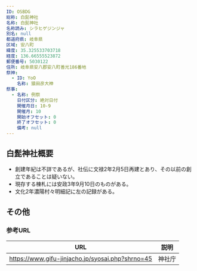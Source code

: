 ```yaml
---
ID: OSBDG
総称: 白髭神社
名称: 白髭神社
名称読み: シラヒゲジンジャ
別名: null
都道府県: 岐阜県
区域: 安八町
緯度: 35.325533703718
経度: 136.66555523872
郵便番号: 5030122
住所: 岐阜県安八郡安八町善光186番地
祭神:
  - ID: YoO
    名称: 猿田彦大神
祭事:
  - 名称: 例祭
    日付区分: 絶対日付
    開催月日: 10-9
    開催月: 10
    開始オフセット: 0
    終了オフセット: 0
    備考: null
---
```


## 白髭神社概要

- 創建年紀は不詳であるが、社伝に文禄2年2月5日再建とあり、その以前の創立であることは疑いない。
- 現存する棟札には安政3年9月10日のものがある。
- 文化2年濃陽村々明細記に左の記録がある。

## その他

### 参考URL

| URL                                              | 説明   |
| ------------------------------------------------ | ------ |
| https://www.gifu-jinjacho.jp/syosai.php?shrno=45 | 神社庁 |
